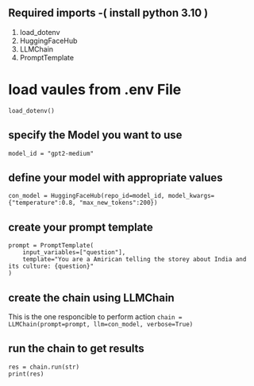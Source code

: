 ## Required imports -( install python 3.10 )
1. load_dotenv
2. HuggingFaceHub
3. LLMChain
4. PromptTemplate

# load vaules from .env File 
`load_dotenv()`

## specify the Model you want to use
`model_id = "gpt2-medium"`

## define your model with appropriate values
`con_model = HuggingFaceHub(repo_id=model_id, model_kwargs={"temperature":0.8, "max_new_tokens":200})`

## create your prompt template
```
prompt = PromptTemplate(
    input_variables=["question"],
    template="You are a Amirican telling the storey about India and its culture: {question}"
)
```
## create the chain using LLMChain 
This is the one responcible to perform action
`chain = LLMChain(prompt=prompt, llm=con_model, verbose=True)`

## run the chain to get results
```
res = chain.run(str)
print(res)
```
